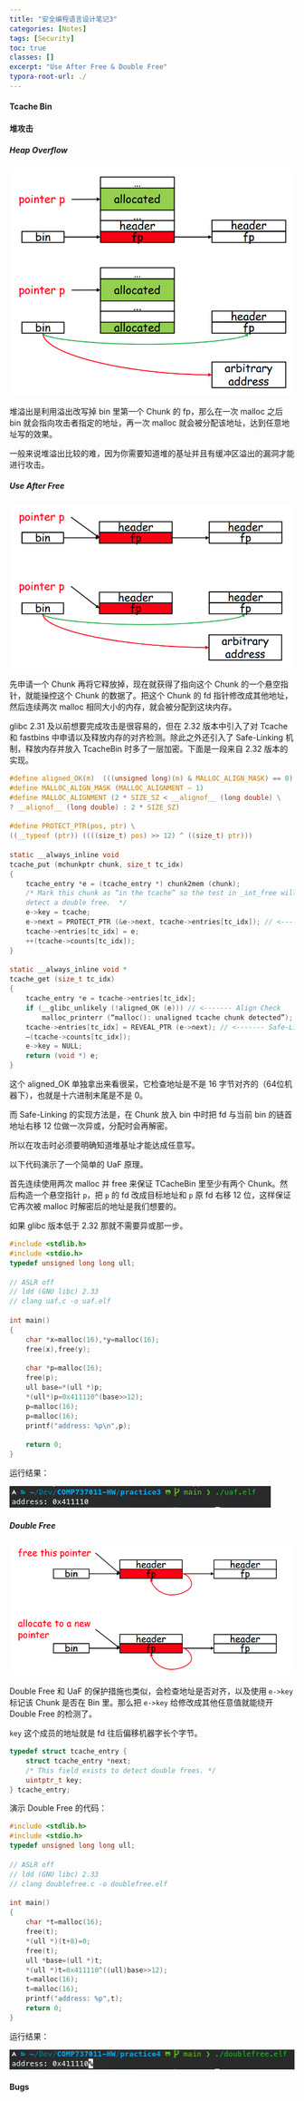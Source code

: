 ```yaml
---
title: "安全编程语言设计笔记3"
categories: [Notes]
tags: [Security]
toc: true
classes: []
excerpt: "Use After Free & Double Free"
typora-root-url: ./
---
```


#### Tcache Bin





#### 堆攻击

##### Heap Overflow

![](/assets/images/posts/COMP737011_3/heapattack1.png)

堆溢出是利用溢出改写掉 bin 里第一个 Chunk 的 fp，那么在一次 malloc 之后 bin 就会指向攻击者指定的地址，再一次 malloc 就会被分配该地址，达到任意地址写的效果。

一般来说堆溢出比较的难，因为你需要知道堆的基址并且有缓冲区溢出的漏洞才能进行攻击。

##### Use After Free

![image-20220310194843687](/assets\images\posts\COMP737011_3\heapattack2.png)

先申请一个 Chunk 再将它释放掉，现在就获得了指向这个 Chunk 的一个悬空指针，就能操控这个 Chunk 的数据了。把这个 Chunk 的 fd 指针修改成其他地址，然后连续两次 malloc 相同大小的内存，就会被分配到这块内存。

glibc 2.31 及以前想要完成攻击是很容易的，但在 2.32 版本中引入了对 Tcache 和 fastbins 中申请以及释放内存的对齐检测。除此之外还引入了 Safe-Linking 机制，释放内存并放入 TcacheBin 时多了一层加密。下面是一段来自 2.32 版本的实现。

```c
#define aligned_OK(m)  (((unsigned long)(m) & MALLOC_ALIGN_MASK) == 0)
#define MALLOC_ALIGN_MASK (MALLOC_ALIGNMENT – 1)
#define MALLOC_ALIGNMENT (2 * SIZE_SZ < __alignof__ (long double) \
? __alignof__ (long double) : 2 * SIZE_SZ)

#define PROTECT_PTR(pos, ptr) \
((__typeof (ptr)) ((((size_t) pos) >> 12) ^ ((size_t) ptr)))

static __always_inline void
tcache_put (mchunkptr chunk, size_t tc_idx)
{
    tcache_entry *e = (tcache_entry *) chunk2mem (chunk);
    /* Mark this chunk as “in the tcache” so the test in _int_free will
    detect a double free.  */
    e->key = tcache;
    e->next = PROTECT_PTR (&e->next, tcache->entries[tc_idx]); // <------- Safe-Linking(1)
    tcache->entries[tc_idx] = e;
    ++(tcache->counts[tc_idx]);
}

static __always_inline void *
tcache_get (size_t tc_idx)
{
    tcache_entry *e = tcache->entries[tc_idx];
    if (__glibc_unlikely (!aligned_OK (e))) // <------- Align Check
    	malloc_printerr (“malloc(): unaligned tcache chunk detected”);
    tcache->entries[tc_idx] = REVEAL_PTR (e->next); // <------- Safe-Linking(2)
    –(tcache->counts[tc_idx]);
    e->key = NULL;
    return (void *) e;
}
```

这个 aligned_OK 单独拿出来看很呆，它检查地址是不是 $16$ 字节对齐的（64位机器下），也就是十六进制末尾是不是 $0$。

而 Safe-Linking 的实现方法是，在 Chunk 放入 bin 中时把 fd 与当前 bin 的链首地址右移 $12$ 位做一次异或，分配时会再解密。

所以在攻击时必须要明确知道堆基址才能达成任意写。



以下代码演示了一个简单的 UaF 原理。

首先连续使用两次 malloc 并 free 来保证 TCacheBin 里至少有两个 Chunk。然后构造一个悬空指针 `p`，把 `p` 的 fd 改成目标地址和 `p` 原 fd 右移 $12$ 位，这样保证它再次被 malloc 时解密后的地址是我们想要的。

如果 glibc 版本低于 2.32 那就不需要异或那一步。 

```c
#include <stdlib.h>
#include <stdio.h>
typedef unsigned long long ull;

// ASLR off
// ldd (GNU libc) 2.33
// clang uaf.c -o uaf.elf

int main()
{
    char *x=malloc(16),*y=malloc(16);
    free(x),free(y);

    char *p=malloc(16);
    free(p);
    ull base=*(ull *)p;
    *(ull*)p=0x411110^(base>>12);
    p=malloc(16);
    p=malloc(16);
    printf("address: %p\n",p);
    
    return 0;
}
```

运行结果：

![image-20220311191631875](/assets\images\posts\COMP737011_3\result1.png)

##### Double Free

![image-20220310195330664](/assets\images\posts\COMP737011_3\heapattack3.png)

Double Free 和 UaF 的保护措施也类似，会检查地址是否对齐，以及使用 `e->key` 标记该 Chunk 是否在 Bin 里。那么把 `e->key` 给修改成其他任意值就能绕开 Double Free 的检测了。

`key` 这个成员的地址就是 fd 往后偏移机器字长个字节。

```c
typedef struct tcache_entry {
	struct tcache_entry *next;
	/* This field exists to detect double frees. */
	uintptr_t key;
} tcache_entry;
```

演示 Double Free 的代码：

```c
#include <stdlib.h>
#include <stdio.h>
typedef unsigned long long ull;

// ASLR off
// ldd (GNU libc) 2.33
// clang doublefree.c -o doublefree.elf

int main()
{
    char *t=malloc(16);
    free(t);
    *(ull *)(t+8)=0;
    free(t);
    ull *base=(ull *)t;
    *(ull *)t=0x411110^((ull)base>>12);
    t=malloc(16);
    t=malloc(16);
    printf("address: %p",t);
    return 0;
}
```

运行结果：

![image-20220311191719941](/assets\images\posts\COMP737011_3\result2.png)

#### Bugs

